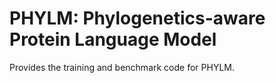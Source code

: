 # PHYLM: Phylogenetics-aware Protein Language Model

Provides the training and benchmark code for PHYLM.
